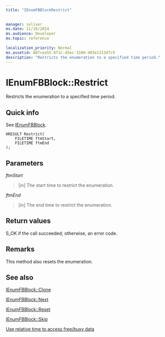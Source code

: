 ```yaml
---
title: "IEnumFBBlockRestrict"
 
 
manager: soliver
ms.date: 11/16/2014
ms.audience: Developer
ms.topic: reference
 
localization_priority: Normal
ms.assetid: 887cea55-8f1c-45ec-3100-d03e1213d7c9
description: "Restricts the enumeration to a specified time period."
---
```


# IEnumFBBlock::Restrict

Restricts the enumeration to a specified time period.
  
## Quick info

See [IEnumFBBlock](ienumfbblock.md).
  
```
HRESULT Restrict(  
    FILETIME ftmStart, 
    FILETIME ftmEnd 
);

```

## Parameters

 _ftmStart_
  
>  [in] The start time to restrict the enumeration. 
    
 _ftmEnd_
  
> [in] The end time to restrict the enumeration.
    
## Return values

S_OK if the call succeeded; otherwise, an error code.
  
## Remarks

This method also resets the enumeration.
  
## See also



[IEnumFBBlock::Clone](ienumfbblock-clone.md)
  
[IEnumFBBlock::Next](ienumfbblock-next.md)
  
[IEnumFBBlock::Reset](ienumfbblock-reset.md)
  
[IEnumFBBlock::Skip](ienumfbblock-skip.md)
  
[Use relative time to access free/busy data](how-to-use-relative-time-to-access-free-busy-data.md)

